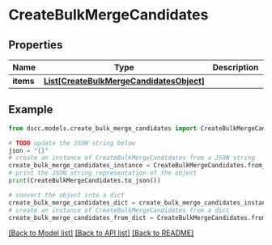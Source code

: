 # CreateBulkMergeCandidates


## Properties

Name | Type | Description | Notes
------------ | ------------- | ------------- | -------------
**items** | [**List[CreateBulkMergeCandidatesObject]**](CreateBulkMergeCandidatesObject.md) |  | [optional] 

## Example

```python
from dscc.models.create_bulk_merge_candidates import CreateBulkMergeCandidates

# TODO update the JSON string below
json = "{}"
# create an instance of CreateBulkMergeCandidates from a JSON string
create_bulk_merge_candidates_instance = CreateBulkMergeCandidates.from_json(json)
# print the JSON string representation of the object
print(CreateBulkMergeCandidates.to_json())

# convert the object into a dict
create_bulk_merge_candidates_dict = create_bulk_merge_candidates_instance.to_dict()
# create an instance of CreateBulkMergeCandidates from a dict
create_bulk_merge_candidates_from_dict = CreateBulkMergeCandidates.from_dict(create_bulk_merge_candidates_dict)
```
[[Back to Model list]](../README.md#documentation-for-models) [[Back to API list]](../README.md#documentation-for-api-endpoints) [[Back to README]](../README.md)


